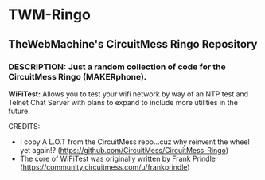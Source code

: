 # TWM-Ringo
## TheWebMachine's CircuitMess Ringo Repository
### **DESCRIPTION:** Just a random collection of code for the CircuitMess Ringo (MAKERphone).

**WiFiTest:** Allows you to test your wifi network by way of an NTP test and Telnet Chat Server with plans to expand to include more utilities in the future.

CREDITS: 
 * I copy A L.O.T from the CircuitMess repo...cuz why reinvent the wheel yet again!? (https://github.com/CircuitMess/CircuitMess-Ringo)
 * The core of WiFiTest was originally written by Frank Prindle (https://community.circuitmess.com/u/frankprindle)
  
  
